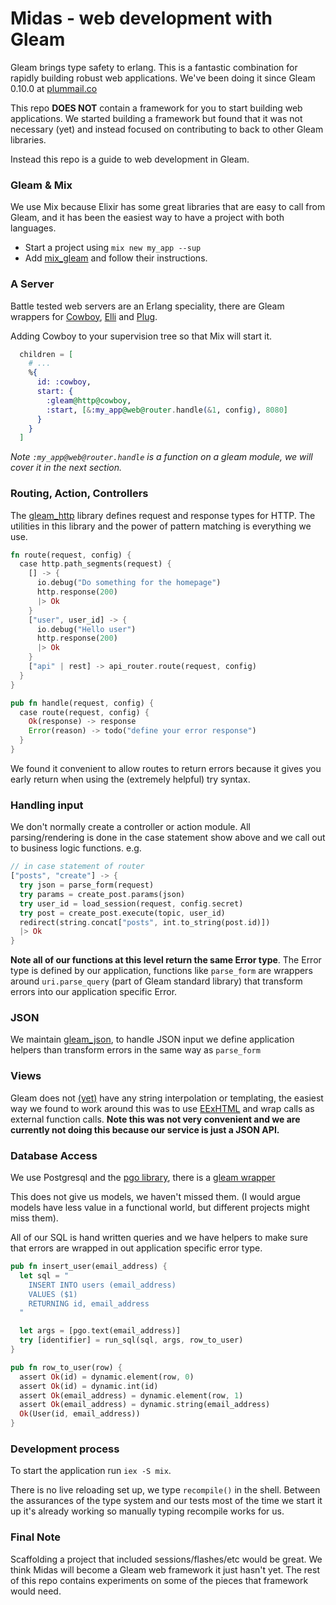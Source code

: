 # Midas - web development with Gleam

Gleam brings type safety to erlang.
This is a fantastic combination for rapidly building robust web applications.
We've been doing it since Gleam 0.10.0 at [plummail.co](https://plummail.co)

This repo **DOES NOT** contain a framework for you to start building web applications.
We started building a framework but found that it was not necessary (yet) and instead focused on contributing to back to other Gleam libraries.

Instead this repo is a guide to web development in Gleam.

### Gleam & Mix

We use Mix because Elixir has some great libraries that are easy to call from Gleam, and it has been the easiest way to have a project with both languages.

- Start a project using `mix new my_app --sup`
- Add [mix_gleam](https://github.com/gleam-lang/mix_gleam) and follow their instructions.

### A Server

Battle tested web servers are an Erlang speciality, there are Gleam wrappers for [Cowboy](https://hex.pm/packages/gleam_cowboy), [Elli](https://hex.pm/packages/gleam_elli) and [Plug](https://hex.pm/packages/gleam_plug).

Adding Cowboy to your supervision tree so that Mix will start it.

```elixir
  children = [
    # ...
    %{
      id: :cowboy,
      start: {
        :gleam@http@cowboy,
        :start, [&:my_app@web@router.handle(&1, config), 8080]
      }
    }
  ]
```

*Note `:my_app@web@router.handle` is a function on a gleam module, we will cover it in the next section.*

### Routing, Action, Controllers

The [gleam_http]() library defines request and response types for HTTP.
The utilities in this library and the power of pattern matching is everything we use.

```rust
fn route(request, config) {
  case http.path_segments(request) {
    [] -> {
      io.debug("Do something for the homepage")
      http.response(200)
      |> Ok
    }
    ["user", user_id] -> {
      io.debug("Hello user")
      http.response(200)
      |> Ok
    }
    ["api" | rest] -> api_router.route(request, config)
  }
}

pub fn handle(request, config) {
  case route(request, config) {
    Ok(response) -> response
    Error(reason) -> todo("define your error response")
  }
}
```

We found it convenient to allow routes to return errors because it gives you early return when using the (extremely helpful) try syntax.

### Handling input

We don't normally create a controller or action module.
All parsing/rendering is done in the case statement show above and we call out to business logic functions. e.g.

```rust
// in case statement of router
["posts", "create"] -> {
  try json = parse_form(request)
  try params = create_post.params(json)
  try user_id = load_session(request, config.secret)
  try post = create_post.execute(topic, user_id)
  redirect(string.concat["posts", int.to_string(post.id)])
  |> Ok
}
```

**Note all of our functions at this level return the same Error type**.
The Error type is defined by our application, functions like `parse_form` are wrappers around `uri.parse_query` (part of Gleam standard library) that transform errors into our application specific Error.

### JSON

We maintain [gleam_json](https://github.com/midas-framework/gleam_json),
to handle JSON input we define application helpers than transform errors in the same way as `parse_form`

### Views

Gleam does not [(yet)](https://github.com/gleam-lang/gleam/issues/565) have any string interpolation or templating, the easiest way we found to work around this was to use [EExHTML](https://hex.pm/packages/eex_html) and wrap calls as external function calls. **Note this was not very convenient and we are currently not doing this because our service is just a JSON API.**

### Database Access

We use Postgresql and the [pgo library](https://github.com/erleans/pgo), there is a [gleam wrapper](https://github.com/gleam-experiments/pgo)

This does not give us models, we haven't missed them. (I would argue models have less value in a functional world, but different projects might miss them).

All of our SQL is hand written queries and we have helpers to make sure that errors are wrapped in out application specific error type.

```rust
pub fn insert_user(email_address) {
  let sql = "
    INSERT INTO users (email_address)
    VALUES ($1)
    RETURNING id, email_address
  "

  let args = [pgo.text(email_address)]
  try [identifier] = run_sql(sql, args, row_to_user)
}

pub fn row_to_user(row) {
  assert Ok(id) = dynamic.element(row, 0)
  assert Ok(id) = dynamic.int(id)
  assert Ok(email_address) = dynamic.element(row, 1)
  assert Ok(email_address) = dynamic.string(email_address)
  Ok(User(id, email_address))
}
```

### Development process

To start the application run `iex -S mix`.

There is no live reloading set up, we type `recompile()` in the shell.
Between the assurances of the type system and our tests most of the time we start it up it's already working so manually typing recompile works for us.

### Final Note

Scaffolding a project that included sessions/flashes/etc would be great.
We think Midas will become a Gleam web framework it just hasn't yet.
The rest of this repo contains experiments on some of the pieces that framework would need.
